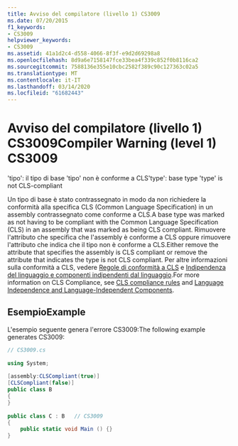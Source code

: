 ```yaml
---
title: Avviso del compilatore (livello 1) CS3009
ms.date: 07/20/2015
f1_keywords:
- CS3009
helpviewer_keywords:
- CS3009
ms.assetid: 41a1d2c4-d558-4066-8f3f-e9d2d69298a8
ms.openlocfilehash: 8d9a6e7158147fce33bea4f339c852f0b8116ca2
ms.sourcegitcommit: 7588136e355e10cbc2582f389c90c127363c02a5
ms.translationtype: MT
ms.contentlocale: it-IT
ms.lasthandoff: 03/14/2020
ms.locfileid: "61682443"
---
```

# <a name="compiler-warning-level-1-cs3009"></a><span data-ttu-id="dc581-102">Avviso del compilatore (livello 1) CS3009</span><span class="sxs-lookup"><span data-stu-id="dc581-102">Compiler Warning (level 1) CS3009</span></span>
<span data-ttu-id="dc581-103">'tipo': il tipo di base 'tipo' non è conforme a CLS</span><span class="sxs-lookup"><span data-stu-id="dc581-103">'type': base type 'type' is not CLS-compliant</span></span>  
  
 <span data-ttu-id="dc581-104">Un tipo di base è stato contrassegnato in modo da non richiedere la conformità alla specifica CLS (Common Language Specification) in un assembly contrassegnato come conforme a CLS.</span><span class="sxs-lookup"><span data-stu-id="dc581-104">A base type was marked as not having to be compliant with the Common Language Specification (CLS) in an assembly that was marked as being CLS compliant.</span></span> <span data-ttu-id="dc581-105">Rimuovere l'attributo che specifica che l'assembly è conforme a CLS oppure rimuovere l'attributo che indica che il tipo non è conforme a CLS.</span><span class="sxs-lookup"><span data-stu-id="dc581-105">Either remove the attribute that specifies the assembly is CLS compliant or remove the attribute that indicates the type is not CLS compliant.</span></span> <span data-ttu-id="dc581-106">Per altre informazioni sulla conformità a CLS, vedere [Regole di conformità a CLS](../../../standard/language-independence-and-language-independent-components.md#cls-compliance-rules) e [Indipendenza del linguaggio e componenti indipendenti dal linguaggio](../../../standard/language-independence.md).</span><span class="sxs-lookup"><span data-stu-id="dc581-106">For more information on CLS Compliance, see [CLS compliance rules](../../../standard/language-independence-and-language-independent-components.md#cls-compliance-rules) and [Language Independence and Language-Independent Components](../../../standard/language-independence.md).</span></span>  
  
## <a name="example"></a><span data-ttu-id="dc581-107">Esempio</span><span class="sxs-lookup"><span data-stu-id="dc581-107">Example</span></span>  
 <span data-ttu-id="dc581-108">L'esempio seguente genera l'errore CS3009:</span><span class="sxs-lookup"><span data-stu-id="dc581-108">The following example generates CS3009:</span></span>  
  
```csharp  
// CS3009.cs  
  
using System;  
  
[assembly:CLSCompliant(true)]  
[CLSCompliant(false)]  
public class B  
{  
}  
  
public class C : B   // CS3009  
{  
    public static void Main () {}  
}  
```
